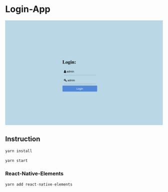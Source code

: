 # Login-App

![](/assets/login-demo.png)

## Instruction

```javascript
yarn install
```

```javascript
yarn start
```

### React-Native-Elements

```javascript
yarn add react-native-elements
```